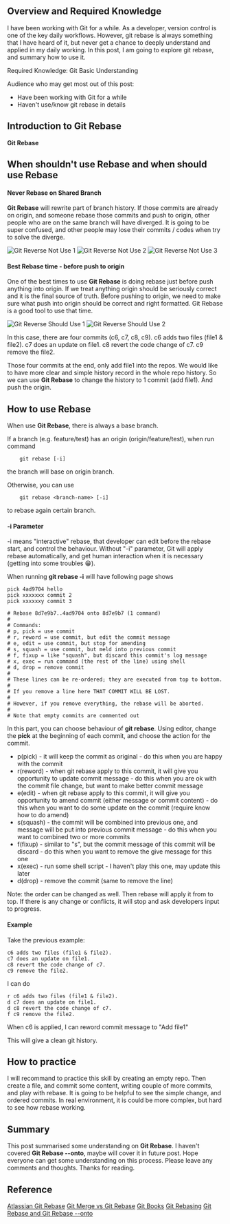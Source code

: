 ## Overview and Required Knowledge

I have been working with Git for a while. As a developer, version control is one of the key daily workflows. However, git rebase is always something that I have heard of it, but never get a chance to deeply understand and applied in my daily working. In this post, I am going to explore git rebase, and summary how to use it.

Required Knowledge:
Git Basic Understanding

Audience who may get most out of this post:

- Have been working with Git for a while
- Haven't use/know git rebase in details

## Introduction to Git Rebase

**Git Rebase**

## When shouldn't use Rebase and when should use Rebase

#### Never Rebase on Shared Branch

**Git Rebase** will rewrite part of branch history. If those commits are already on origin, and someone rebase those commits and push to origin, other people who are on the same branch will have diverged. It is going to be super confused, and other people may lose their commits / codes when try to solve the diverge.

![Git Reverse Not Use 1](http://acerzhou.info/Blog/images/git-advanced-skill-git-rebase/git-rebase-start.png)
![Git Reverse Not Use 2](http://acerzhou.info/Blog/images/git-advanced-skill-git-rebase/git-rebase-deva.png)
![Git Reverse Not Use 3](http://acerzhou.info/Blog/images/git-advanced-skill-git-rebase/git-rebase-devb.png)

#### Best Rebase time - before push to origin

One of the best times to use **Git Rebase** is doing rebase just before push anything into origin. If we treat anything origin should be seriously correct and it is the final source of truth. Before pushing to origin, we need to make sure what push into origin should be correct and right formatted. Git Rebase is a good tool to use that time.

![Git Reverse Should Use 1](http://acerzhou.info/Blog/images/git-advanced-skill-git-rebase/git-rebase-should-use-start.png)
![Git Reverse Should Use 2](http://acerzhou.info/Blog/images/git-advanced-skill-git-rebase/git-rebase-should-use-end.png)

In this case, there are four commits (c6, c7, c8, c9).
c6 adds two files (file1 & file2).
c7 does an update on file1.
c8 revert the code change of c7.
c9 remove the file2.

Those four commits at the end, only add file1 into the repos. We would like to have more clear and simple history record in the whole repo history. So we can use **Git Rebase** to change the history to 1 commit (add file1). And push the origin.

## How to use Rebase

When use **Git Rebase**, there is always a base branch.

If a branch (e.g. feature/test) has an origin (origin/feature/test), when run command

```
    git rebase [-i]
```

the branch will base on origin branch.

Otherwise, you can use

```
    git rebase <branch-name> [-i]
```

to rebase again certain branch.

#### -i Parameter

-i means "interactive" rebase, that developer can edit before the rebase start, and control the behaviour. Without "-i" parameter, Git will apply rebase automatically, and get human interaction when it is necessary (getting into some troubles 😁).

When running **git rebase -i** will have following page shows

```
pick 4ad9704 hello
pick xxxxxxx commit 2
pick xxxxxxy commit 3

# Rebase 8d7e9b7..4ad9704 onto 8d7e9b7 (1 command)
#
# Commands:
# p, pick = use commit
# r, reword = use commit, but edit the commit message
# e, edit = use commit, but stop for amending
# s, squash = use commit, but meld into previous commit
# f, fixup = like "squash", but discard this commit's log message
# x, exec = run command (the rest of the line) using shell
# d, drop = remove commit
#
# These lines can be re-ordered; they are executed from top to bottom.
#
# If you remove a line here THAT COMMIT WILL BE LOST.
#
# However, if you remove everything, the rebase will be aborted.
#
# Note that empty commits are commented out
```

In this part, you can choose behaviour of **git rebase**.
Using editor, change the **pick** at the beginning of each commit, and choose the action for the commit.

- p(pick) - it will keep the commit as original - do this when you are happy with the commit
- r(reword) - when git rebase apply to this commit, it will give you opportunity to update commit message - do this when you are ok with the commit file change, but want to make better commit message
- e(edit) - when git rebase apply to this commit, it will give you opportunity to amend commit (either message or commit content) - do this when you want to do some update on the commit (require know how to do amend)
- s(squash) - the commit will be combined into previous one, and message will be put into previous commit message - do this when you want to combined two or more commits
- f(fixup) - similar to "s", but the commit message of this commit will be discard - do this when you want to remove the give message for this one
- x(exec) - run some shell script - I haven't play this one, may update this later
- d(drop) - remove the commit (same to remove the line)

Note: the order can be changed as well. Then rebase will apply it from to top. If there is any change or conflicts, it will stop and ask developers input to progress.

#### Example

Take the previous example:

```
c6 adds two files (file1 & file2).
c7 does an update on file1.
c8 revert the code change of c7.
c9 remove the file2.
```

I can do

```
r c6 adds two files (file1 & file2).
d c7 does an update on file1.
d c8 revert the code change of c7.
f c9 remove the file2.
```

When c6 is applied, I can reword commit message to "Add file1"

This will give a clean git history.

## How to practice

I will recommand to practice this skill by creating an empty repo. Then create a file, and commit some content, writing couple of more commits, and play with rebase. It is going to be helpful to see the simple change, and ordered commits. In real environment, it is could be more complex, but hard to see how rebase working.

## Summary

This post summarised some understanding on **Git Rebase**. I haven't covered **Git Rebase --onto**, maybe will cover it in future post. Hope everyone can get some understanding on this process. Please leave any comments and thoughts. Thanks for reading.

## Reference

[Atlassian Git Rebase](https://www.atlassian.com/git/tutorials/rewriting-history/git-rebase)
[Git Merge vs Git Rebase](https://medium.com/@lovepreet013singhhundal/git-merge-vs-git-rebase-d386e1f3cda7)
[Git Books](https://git-scm.com/docs/git-rebase)
[Git Rebasing](https://blog.scottlogic.com/2020/01/09/git-rebasing.html)
[Git Rebase and Git Rebase --onto](https://medium.com/@gabriellamedas/git-rebase-and-git-rebase-onto-a6a3f83f9cce)
